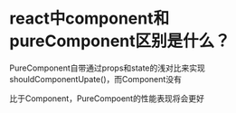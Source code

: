 # react中component和pureComponent区别是什么？

PureComponent自带通过props和state的浅对比来实现 shouldComponentUpate()，而Component没有

比于Component，PureCompoent的性能表现将会更好
